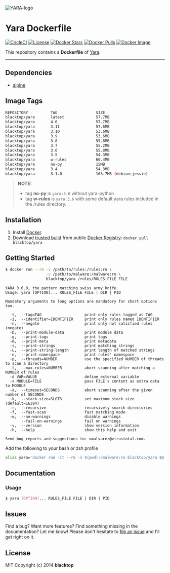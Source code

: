 ![YARA-logo](https://raw.githubusercontent.com/blacktop/docker-yara/master/logo.png)

# Yara Dockerfile

[![CircleCI](https://circleci.com/gh/blacktop/docker-yara.png?style=shield)](https://circleci.com/gh/blacktop/docker-yara) [![License](http://img.shields.io/:license-mit-blue.svg)](http://doge.mit-license.org) [![Docker Stars](https://img.shields.io/docker/stars/blacktop/yara.svg)](https://hub.docker.com/r/blacktop/yara/) [![Docker Pulls](https://img.shields.io/docker/pulls/blacktop/yara.svg)](https://hub.docker.com/r/blacktop/yara/) [![Docker Image](https://img.shields.io/badge/docker%20image-57.7MB-blue.svg)](https://hub.docker.com/r/blacktop/yara/)

This repository contains a **Dockerfile** of [Yara](http://virustotal.github.io/yara/).

---

## Dependencies

- [alpine](https://hub.docker.com/_/alpine)

## Image Tags

```bash
REPOSITORY          TAG                 SIZE
blacktop/yara       latest              57.7MB
blacktop/yara       4.0                 57.7MB
blacktop/yara       3.11                57.6MB
blacktop/yara       3.10                53.6MB
blacktop/yara       3.9                 53.6MB
blacktop/yara       3.8                 55.8MB
blacktop/yara       3.7                 55.2MB
blacktop/yara       3.6                 55.8MB
blacktop/yara       3.5                 54.3MB
blacktop/yara       w-rules             60.4MB
blacktop/yara       no-py               15MB
blacktop/yara       3.4                 54.3MB
blacktop/yara       3.1.0               163.7MB (debian:jessie)
```

> **NOTE:**
>
> - tag **no-py** is `yara:3.6` without yara-python<br>
> - tag **w-rules** is `yara:3.6` with some default yara rules included in the /rules directory.

## Installation

1. Install [Docker](https://docs.docker.com).
2. Download [trusted build](https://hub.docker.com/r/blacktop/yara/) from public [Docker Registry](https://hub.docker.com/): `docker pull blacktop/yara`

## Getting Started

```bash
$ docker run --rm -v /path/to/rules:/rules:ro \
                  -v /path/to/malware:/malware:ro \
                  blacktop/yara /rules/RULES_FILE FILE
```

```
YARA 3.6.0, the pattern matching swiss army knife.
Usage: yara [OPTION]... RULES_FILE FILE | DIR | PID

Mandatory arguments to long options are mandatory for short options too.

  -t,  --tag=TAG                   print only rules tagged as TAG
  -i,  --identifier=IDENTIFIER     print only rules named IDENTIFIER
  -n,  --negate                    print only not satisfied rules (negate)
  -D,  --print-module-data         print module data
  -g,  --print-tags                print tags
  -m,  --print-meta                print metadata
  -s,  --print-strings             print matching strings
  -L,  --print-string-length       print length of matched strings
  -e,  --print-namespace           print rules' namespace
  -p,  --threads=NUMBER            use the specified NUMBER of threads to scan a directory
  -l,  --max-rules=NUMBER          abort scanning after matching a NUMBER of rules
  -d VAR=VALUE                     define external variable
  -x MODULE=FILE                   pass FILE's content as extra data to MODULE
  -a,  --timeout=SECONDS           abort scanning after the given number of SECONDS
  -k,  --stack-size=SLOTS          set maximum stack size (default=16384)
  -r,  --recursive                 recursively search directories
  -f,  --fast-scan                 fast matching mode
  -w,  --no-warnings               disable warnings
       --fail-on-warnings          fail on warnings
  -v,  --version                   show version information
  -h,  --help                      show this help and exit

Send bug reports and suggestions to: vmalvarez@virustotal.com.
```

Add the following to your bash or zsh profile

```bash
alias yara='docker run -it --rm -v $(pwd):/malware:ro blacktop/yara $@'
```

## Documentation

### Usage

```bash
$ yara [OPTION]... RULES_FILE FILE | DIR | PID
```

## Issues

Find a bug? Want more features? Find something missing in the documentation? Let me know! Please don't hesitate to [file an issue](https://github.com/blacktop/docker-yara/issues/new) and I'll get right on it.

## License

MIT Copyright (c) 2014 **blacktop**
